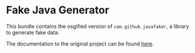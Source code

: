# Fake Java Generator

This bundle contains the osgified version of `com.github.javafaker`, a library to generate fake data. 

The documentation to the original project can be found [here](https://github.com/DiUS/java-faker).